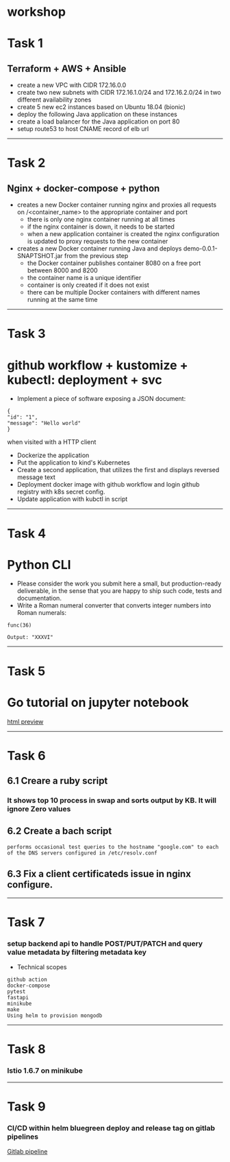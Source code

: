 # workshop
# Task 1
## Terraform + AWS + Ansible
* create a new VPC with CIDR 172.16.0.0
* create two new subnets with CIDR 172.16.1.0/24 and 172.16.2.0/24 in two different availability zones
* create 5 new ec2 instances based on Ubuntu 18.04 (bionic)
* deploy the following Java application on these instances
* create a load balancer for the Java application on port 80
* setup route53 to host CNAME record of elb url
---
# Task 2
## Nginx + docker-compose + python
* creates a new Docker container running nginx and proxies all requests on /<container_name> to the appropriate container and port 
	* there is only one nginx container running at all times
	* if the nginx container is down, it needs to be started
	* when a new application container is created the nginx configuration is updated to proxy requests to the new container
* creates a new Docker container running Java and deploys demo-0.0.1-SNAPTSHOT.jar from the previous step 
	* the Docker container publishes container 8080 on a free port between 8000 and 8200
	* the container name is a unique identifier
	* container is only created if it does not exist
	* there can be multiple Docker containers with different names running at the same time

---
# Task 3
# github workflow + kustomize + kubectl: deployment + svc
* Implement a piece of software exposing a JSON document:
```
{
"id": "1",
"message": "Hello world" 
}
```
when visited with a HTTP client
* Dockerize the application
* Put the application to kind's Kubernetes
* Create a second application, that utilizes the first and displays reversed message text
* Deployment docker image with github workflow and login github registry with k8s secret config.
* Update application with kubctl in script
---
# Task 4
# Python CLI
* Please consider the work you submit here a small, but production-ready deliverable, in the sense that you are happy to ship such code, tests and documentation.
* Write a Roman numeral converter that converts integer numbers into Roman numerals:

```
func(36)

Output: "XXXVI"
```
---
# Task 5
# Go tutorial on jupyter notebook
[html preview](https://htmlpreview.github.io/?https://github.com/titanlien/workshop/blob/master/task5/go_tuturial.html)

---
# Task 6
## 6.1 Creare a ruby script
### It shows top 10 process in swap and sorts output by KB. It will ignore Zero values


## 6.2 Create a bach script

```
performs occasional test queries to the hostname "google.com" to each of the DNS servers configured in /etc/resolv.conf
```

## 6.3 Fix a client certificateds issue in nginx configure.


---
# Task 7
### setup backend api to handle POST/PUT/PATCH and query value metadata by filtering metadata key

* Technical scopes

```
github action
docker-compose
pytest
fastapi
minikube
make
Using helm to provision mongodb
```

---
# Task 8
### Istio 1.6.7 on minikube

---
# Task 9
### CI/CD within helm bluegreen deploy and release tag on gitlab  pipelines
[Gitlab pipeline](https://gitlab.com/maohsiang_lien/blue-green)
